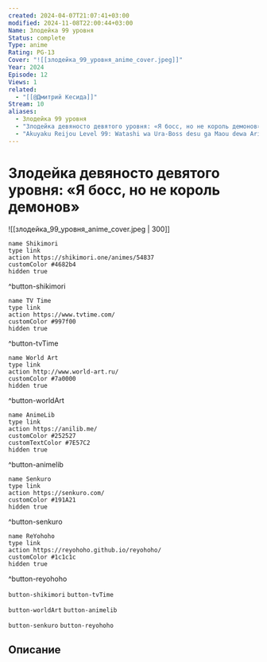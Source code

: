 ```yaml
---
created: 2024-04-07T21:07:41+03:00
modified: 2024-11-08T22:00:44+03:00
Name: Злодейка 99 уровня
Status: complete
Type: anime
Rating: PG-13
Cover: "![[злодейка_99_уровня_anime_cover.jpeg]]"
Year: 2024
Episode: 12
Views: 1
related:
  - "[[@Дмитрий Кесида]]"
Stream: 10
aliases:
  - Злодейка 99 уровня
  - "Злодейка девяносто девятого уровня: «Я босс, но не король демонов»"
  - "Akuyaku Reijou Level 99: Watashi wa Ura-Boss desu ga Maou dewa Arimasen"
---
```


# Злодейка девяносто девятого уровня: «Я босс, но не король демонов»

![[злодейка_99_уровня_anime_cover.jpeg | 300]]

```button
name Shikimori
type link
action https://shikimori.one/animes/54837
customColor #4682b4
hidden true
```
^button-shikimori

```button
name TV Time
type link
action https://www.tvtime.com/
customColor #997f00
hidden true
```
^button-tvTime

```button
name World Art
type link
action http://www.world-art.ru/
customColor #7a0000
hidden true
```
^button-worldArt

```button
name AnimeLib
type link
action https://anilib.me/
customColor #252527
customTextColor #7E57C2
hidden true
```
^button-animelib

```button
name Senkuro
type link
action https://senkuro.com/
customColor #191A21
hidden true
```
^button-senkuro

```button
name ReYohoho
type link
action https://reyohoho.github.io/reyohoho/
customColor #1c1c1c
hidden true
```
^button-reyohoho

`button-shikimori` `button-tvTime`

`button-worldArt` `button-animelib`

`button-senkuro` `button-reyohoho`

## Описание


